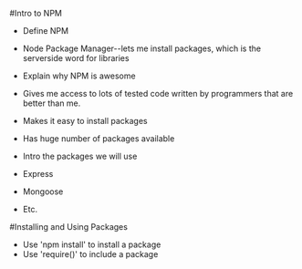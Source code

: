 #Intro to NPM

*  Define NPM
  *  Node Package Manager--lets me install packages, which is the serverside word for libraries

*  Explain why NPM is awesome
  *  Gives me access to lots of tested code written by programmers that are better than me.  
  *  Makes it easy to install packages
  *  Has huge number of packages available

*  Intro the packages we will use
  *  Express
  *  Mongoose
  *  Etc.


#Installing and Using Packages

*  Use 'npm install' to install a package
*  Use 'require()' to include a package

